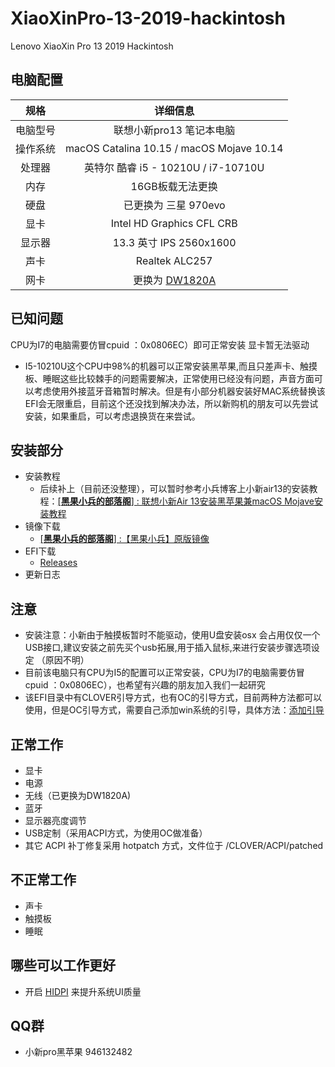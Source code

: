 # XiaoXinPro-13-2019-hackintosh
Lenovo XiaoXin Pro 13 2019 Hackintosh
## 电脑配置
|规格 | 详细信息|
|:-: | :-:|
|电脑型号|联想小新pro13 笔记本电脑|
|操作系统|macOS Catalina 10.15 / macOS Mojave 10.14|
|处理器|英特尔 酷睿 i5 - 10210U / i7-10710U|
|内存|16GB板载无法更换|
|硬盘|已更换为 三星 970evo|
|显卡|Intel HD Graphics CFL CRB|（UHD620）
|显示器|13.3 英寸 IPS 2560x1600|
|声卡| Realtek ALC257|
|网卡|更换为 [DW1820A](https://blog.daliansky.net/DW1820A_BCM94350ZAE-driver-inserts-the-correct-posture.html)|

## 已知问题
  CPU为I7的电脑需要仿冒cpuid ：0x0806EC）即可正常安装 显卡暂无法驱动
- I5-10210U这个CPU中98%的机器可以正常安装黑苹果,而且只差声卡、触摸板、睡眠这些比较棘手的问题需要解决，正常使用已经没有问题，声音方面可以考虑使用外接蓝牙音箱暂时解决。但是有小部分机器安装好MAC系统替换该EFI会无限重启，目前这个还没找到解决办法，所以新购机的朋友可以先尝试安装，如果重启，可以考虑退换货在来尝试。

## 安装部分

- 安装教程
    - 后续补上（目前还没整理），可以暂时参考小兵博客上小新air13的安装教程：[[**黑果小兵的部落阁**] : 联想小新Air 13安装黑苹果兼macOS Mojave安装教程](https://blog.daliansky.net/Lenovo-Xiaoxin-Air-13-macOS-Mojave-installation-tutorial.html)
- 镜像下载
    - [[**黑果小兵的部落阁**] :【黑果小兵】原版镜像](https://blog.daliansky.net/categories/下载/镜像/)
- EFI下载
  - [Releases](https://github.com/daliansky/XiaoXinPro-13-2019-hackintosh/releases)
- 更新日志
## 注意
     
- 安装注意：小新由于触摸板暂时不能驱动，使用U盘安装osx 会占用仅仅一个USB接口,建议安装之前先买个usb拓展,用于插入鼠标,来进行安装步骤选项设定
     （原因不明）      
- 目前该电脑只有CPU为I5的配置可以正常安装，CPU为I7的电脑需要仿冒cpuid ：0x0806EC），也希望有兴趣的朋友加入我们一起研究
- 该EFI目录中有CLOVER引导方式，也有OC的引导方式，目前两种方法都可以使用，但是OC引导方式，需要自己添加win系统的引导，具体方法：[添加引导](EFI/Document/OC-引导多系统@OC-xlivans.md)
## 正常工作
- 显卡
- 电源
- 无线（已更换为DW1820A)
- 蓝牙
- 显示器亮度调节
- USB定制（采用ACPI方式，为使用OC做准备）
- 其它 ACPI 补丁修复采用 hotpatch 方式，文件位于 /CLOVER/ACPI/patched

## 不正常工作
- 声卡
- 触摸板
- 睡眠
## 哪些可以工作更好
- 开启 [HIDPI](https://github.com/xzhih/one-key-hidpi) 来提升系统UI质量

## QQ群
- 小新pro黑苹果    946132482

